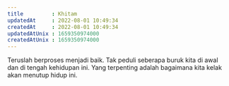 ```yaml
---
title         : Khitam
updatedAt     : 2022-08-01 10:49:34
createdAt     : 2022-08-01 10:49:34
updatedAtUnix : 1659350974000 
createdAtUnix : 1659350974000 
---
```


Teruslah berproses menjadi baik. Tak peduli seberapa buruk kita di awal dan di tengah kehidupan ini. Yang terpenting adalah bagaimana kita kelak akan menutup hidup ini.
